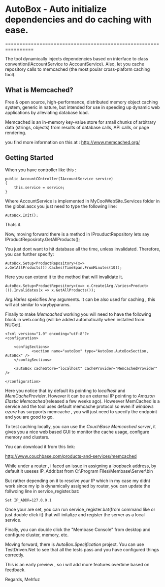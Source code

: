 # AutoBox - Auto initialize dependencies and do caching with ease.
================================================================


The tool dynamically injects dependencies based on interface to class convention(IAccountService to AccountService). Also, let you cache  repository calls to memcached (the most poular cross-plaform caching tool). 



## What is Memcached?

Free & open source, high-performance, distributed memory object caching system, generic in nature, but intended for use in speeding up dynamic web applications by alleviating database load.

Memcached is an in-memory key-value store for small chunks of arbitrary data (strings, objects) from results of database calls, API calls, or page rendering.

you find more information on this at : http://www.memcached.org/


## Getting Started

When you have  controller like this :


	public AccountCOntroller(IAccountService service)
	{
		this.service = service;
	}

Where AccountService is implemented in MyCoolWebSite.Services folder  in the global.ascx you just need to type the following line:

	AutoBox.Init();

Thats it.

Now, moving forward there is a method in IProuductRepository lets say IProductReposiroty.GetAllProducts();

You just dont want to hit database all the time, unless invalidated. Therefore, you can further specify:

	AutoBox.Setup<ProductRepository>(x=> x.GetAllProducts()).Caches(TimeSpan.FromMinutes(10));

Here you can extend it to the method that will invalidate it.

	AutoBox.Setup<ProductRepository>(x=> x.Create(Arg.Varies<Product>()).Invalidates(x => x.GetAllProducts());

*Arg.Varies* speicifies  Any arguments. It can be also used for caching , this will act similar to varybyparams.

Finally to make *Memcached* working you will need to have the following block in web.config (will be added automatically when installed from NUGet).


	<?xml version="1.0" encoding="utf-8"?>
	<configuration>

 		<configSections>
    			<section name="autoBox" type="AutoBox.AutoBoxSection, AutoBox" />
  		</configSections>

  		<autoBox cacheStore="localhost" cacheProvider="MemcachedProvider" />

	</configuration>


Here you notice that by default its pointing to *localhost* and *MemCacheProvider*. However it can be an external IP pointing to *Amazon Elastic Memcached*(released a few weeks ago). Howeever MemCached  is a service and the tool uses default memcache protocol so even if *windows azure* has surpports memcache , you will just need to specify the endpoint and you are good to go.

To test caching locally, you can use the  *CouchBase Memcached server*, it gives you a nice web based GUI to monitor the cache usage, configure memory and clusters.

You can download it from this link:

http://www.couchbase.com/products-and-services/memcached

While under a router , i faced an issue in assigning a loopback address, by default it useses IP_Addr.bat from C:\Program Files\Membase\Server\bin

But rather depending on it to resolve your IP which in my case my didnt work since my ip is dynamically assigned by router, you can update the follwoing line in service_register.bat:

	Set IP_ADDR=127.0.0.1

Once your are set, you can run service_register.bat(from command like or just double click it) that will initalize and register the server as a local service.

Finally, you can double click the "Membase Console" from desktop and configure cluster, memory, etc.


Moving forward, there is *AutoBox.Specification* project. You can use TestDriven.Net to see that all the tests pass and you have configured things correctly.

This is an early preview , so i will add more features overtime based on feedback.


Regards,
Mehfuz



















